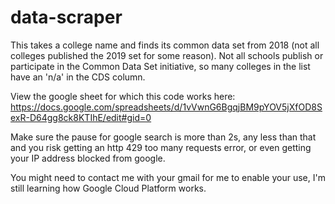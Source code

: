 # data-scraper

This takes a college name and finds its common data set from 2018 (not all colleges published the 2019 set for some reason). Not all schools publish or participate in the Common Data Set initiative, so many colleges in the list have an 'n/a' in the CDS column.

View the google sheet for which this code works here: https://docs.google.com/spreadsheets/d/1vVwnG6BgqjBM9pYOV5jXfOD8SexR-D64gg8ck8KTIhE/edit#gid=0

Make sure the pause for google search is more than 2s, any less than that and you risk getting an http 429 too many requests error, or even getting your IP address blocked from google. 

You might need to contact me with your gmail for me to enable your use, I'm still learning how Google Cloud Platform works.
